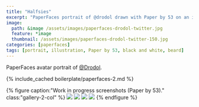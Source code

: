 ```yaml
---
title: "Halfsies"
excerpt: "PaperFaces portrait of @drodol drawn with Paper by 53 on an iPad."
image: 
  path: &image /assets/images/paperfaces-drodol-twitter.jpg 
  feature: *image
  thumbnail: /assets/images/paperfaces-drodol-twitter-150.jpg
categories: [paperfaces]
tags: [portrait, illustration, Paper by 53, black and white, beard]
---
```


PaperFaces avatar portrait of <a href="https://twitter.com/Drodol">@Drodol</a>.

{% include_cached boilerplate/paperfaces-2.md %}

{% figure caption:"Work in progress screenshots (Paper by 53)." class:"gallery-2-col" %}
[![](/assets/images/paperfaces-drodol-process-1-600.jpg)](/assets/images/paperfaces-drodol-process-1-lg.jpg)
[![](/assets/images/paperfaces-drodol-process-2-600.jpg)](/assets/images/paperfaces-drodol-process-2-lg.jpg)
[![](/assets/images/paperfaces-drodol-process-3-600.jpg)](/assets/images/paperfaces-drodol-process-3-lg.jpg)
[![](/assets/images/paperfaces-drodol-process-4-600.jpg)](/assets/images/paperfaces-drodol-process-4-lg.jpg)
{% endfigure %}
